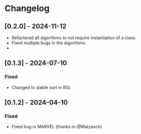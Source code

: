 # Changelog

## [0.2.0] - 2024-11-12
- Refactored all algorithms to not require instantiation of a class.
- Fixed multiple bugs in the algorithms.
- 

## [0.1.3] - 2024-07-10
### Fixed
- Changed to stable sort in RSL


## [0.1.2] - 2024-04-10
### Fixed
- Fixed bug in MARVEL (thanks to @Matyasch)
